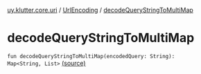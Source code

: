 [uy.klutter.core.uri](../index.md) / [UrlEncoding](index.md) / [decodeQueryStringToMultiMap](.)


# decodeQueryStringToMultiMap
<code>fun decodeQueryStringToMultiMap(encodedQuery: String): Map<String, List<String>></code> [(source)](https://github.com/kohesive/klutter/blob/master/core-jdk6/src/main/kotlin/uy/klutter/core/uri/UrlEncoding.kt#L442)<br/>

